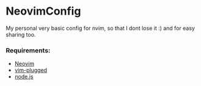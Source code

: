 # NeovimConfig
My personal very basic config for nvim, so that I dont lose it :)
and for easy sharing too.

### Requirements:
- [Neovim](https://github.com/neovim/neovim.git)
- [vim-plugged](https://github.com/junegunn/vim-plug.git)
- [node.js](https://nodejs.org/en/)


